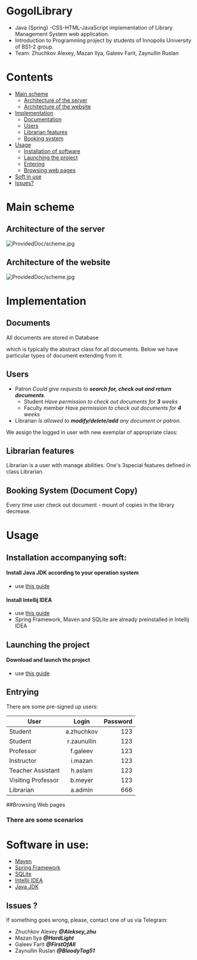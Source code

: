 # GogolLibrary
+ Java (Spring) -CSS-HTML-JavaScript implementation of Library Management System web application.
+ Introduction to Programming project by students of Innopolis University of BS1-2 group.
+ Team: Zhuchkov Alexey, Mazan Ilya, Galeev Farit, Zaynullin Ruslan

# Contents
  + <a href="#main">Main scheme</a>
    + <a href="#arcp">Architecture of the server</a>
    + <a href="#arcw">Architecture of the website</a>
  + <a href="#imp">Implementation</a>
    + <a href="#doc">Documentation</a>
    + <a href="#user">Users</a>
    + <a href="#lib">Librarian features</a>
    + <a href="#book">Booking system</a>
  + <a href="#installation">Usage</a>
    + <a href="#inst">Installation of software</a>
    + <a href="#launch">Launching the project</a>
    + <a href="#entry">Entering</a>
    + <a href="#browse">Browsing web pages</a>
  + <a href="#soft">Soft in use</a>
  + <a href="#issue">Issues?</a>
<a name="main">

# Main scheme
</a> 

<a name="arcp"> 

## Architecture of the server
</a> 
 <img src="ProvidedDoc/scheme.jpg" alt="ProvidedDoc/scheme.jpg"> 
 
<a name="arcw"> 
   
## Architecture of the website
</a> 
 <img src="ProvidedDoc/scheme.jpg" alt="ProvidedDoc/scheme.jpg"> 
 
<a name="imp">
   
# Implementation
</a>

<a name="doc">
   
## Documents
</a>
All documents are stored in Database 

which is typically the abstract class for all documents.
Below we have particular types of document extending from it: 

<a name="user">
   
## Users
</a>

  + Patron 
   *Could give requests to  ***search for, check out and return documents***.*
    + Student
   *Have permission to сheck out documents for ***3*** weeks* 
    + Faculty member 
   *Have permission to сheck out documents for ***4*** weeks* 
  + Librarian
   *Is allowed to ***modify/delete/add*** any document or patron.*

We assign the logged in user with new exemplar of appropriate class:

        
<a name="lib">

## Librarian features
</a>
Librarian is a user with manage abilities. One's 3special features
defined in class Librarian. 

        

<a name="book">

## Booking System (Document Copy)
</a>

         

Every time user check out document - mount of copies in the library decrease.
<a name="installation">
  
# Usage
</a>

<a name="inst">

## Installation accompanying soft:
</a>

#### Install Java JDK according to your operation system

  + use <a href="ProvidedDoc/java.pdf"> this guide </a>

#### Install Intellij IDEA 
  + use <a href="https://www.jetbrains.com/help/idea/install-and-set-up-intellij-idea.html"> this guide</a> 
  + Spring Framework, Maven and SQLite are already preinstalled in Intellij IDEA
  
<a name="launch"> 
   
## Launching the project
</a>

#### Download and launch the project
  
  + use <a href="ProvidedDoc/project.pdf">this guide</a>
    
<a name="entry">

## Entrying
</a>
There are some pre-signed up users:

|     User           |     Login          | Password |
| ------------------ |:------------------:| --------:|
| Student            | a.zhuchkov         |    123   |
| Student            | r.zaunullin        |    123   |
| Professor          | f.galeev           |    123   |
| Instructor         | i.mazan            |    123   |
| Teacher Assistant  | h.aslam            |    123   |
| Visiting Professor | b.meyer            |    123   |
| Librarian          | a.admin            |    666   |
     
<a name="browse">

##Browsing Web pages
### There are some scenarios

<a name="soft">

# Software in use:
</a>

  + <a href="http://maven.apache.org/POM/4.0.0">Maven</a>
  + <a href="https://spring.io/docs">Spring Framework</a>
  + <a href="http://www.sqlite.org/docs.html">SQLite</a>
  + <a href="https://www.jetbrains.com/idea/">Intellij IDEA</a>
  + <a href="http://www.oracle.com/technetwork/java/javase/downloads/index.html">Java JDK</a>
  
<a name="issue">
    
## Issues ?
 If something goes wrong, please, contact one of us via Telegram:
   + Zhuchkov Alexey ***@Aleksey_zhu***
   + Mazan Ilya ***@HardLight***
   + Galeev Farit ***@FirstOfAll***
   + Zaynullin Ruslan ***@BloodyTag51***
